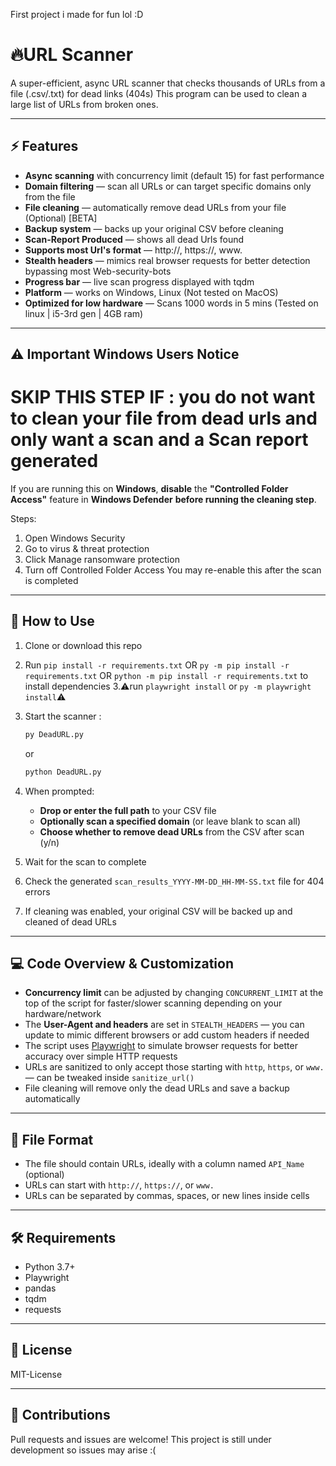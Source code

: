 First project i made for fun lol :D

# 🔥URL Scanner

A super-efficient, async URL scanner that checks thousands of URLs from a file (.csv/.txt) for dead links (404s)
This program can be used to clean a large list of URLs from broken ones.

---

## ⚡ Features

- **Async scanning** with concurrency limit (default 15) for fast performance  
- **Domain filtering** — scan all URLs or can target specific domains only from the file 
- **File cleaning** — automatically remove dead URLs from your file (Optional) [BETA]
- **Backup system** — backs up your original CSV before cleaning  
- **Scan-Report Produced** — shows all dead Urls found
- **Supports most Url's format** — http://, https://, www.
- **Stealth headers** — mimics real browser requests for better detection bypassing most Web-security-bots 
- **Progress bar** — live scan progress displayed with tqdm  
- **Platform** — works on Windows, Linux  (Not tested on MacOS)
- **Optimized for low hardware** — 
  Scans 1000 words in 5 mins
 (Tested on linux | i5-3rd gen | 4GB ram)

---

## ⚠️ Important Windows Users Notice

# SKIP THIS STEP IF : you do not want to clean your file from dead urls and only want a scan and a Scan report generated

If you are running this on **Windows**, **disable** the **"Controlled Folder Access"** feature in **Windows Defender** **before running the cleaning step**.

Steps:
   1. Open Windows Security
   2. Go to virus & threat protection
   3. Click Manage ransomware protection
   4. Turn off Controlled Folder Access
You may re-enable this after the scan is completed

---

## 🚀 How to Use

1. Clone or download this repo  
2. Run `pip install -r requirements.txt` 
   OR  `py -m pip install -r requirements.txt` 
   OR  `python -m pip install -r requirements.txt` to install dependencies 
3.⚠️run `playwright install` or `py -m playwright install`⚠️ 
4. Start the scanner :

    ```bash
    py DeadURL.py
    ```
    or
     ```bash
    python DeadURL.py
    ```

5. When prompted:  
    - **Drop or enter the full path** to your CSV file  
    - **Optionally scan a specified domain** (or leave blank to scan all)  
    - **Choose whether to remove dead URLs** from the CSV after scan (y/n)  
5. Wait for the scan to complete  
6. Check the generated `scan_results_YYYY-MM-DD_HH-MM-SS.txt` file for 404 errors  
7. If cleaning was enabled, your original CSV will be backed up and cleaned of dead URLs  

---

## 💻 Code Overview & Customization

- **Concurrency limit** can be adjusted by changing `CONCURRENT_LIMIT` at the top of the script for faster/slower scanning depending on your hardware/network  
- The **User-Agent and headers** are set in `STEALTH_HEADERS` — you can update to mimic different browsers or add custom headers if needed  
- The script uses [Playwright](https://playwright.dev/python/) to simulate browser requests for better accuracy over simple HTTP requests   
- URLs are sanitized to only accept those starting with `http`, `https`, or `www.` — can be tweaked inside `sanitize_url()`  
- File cleaning will remove only the dead URLs and save a backup automatically  

---

## 📁 File Format

- The file should contain URLs, ideally with a column named `API_Name` (optional)  
- URLs can start with `http://`, `https://`, or `www.`  
- URLs can be separated by commas, spaces, or new lines inside cells  

---

## 🛠️ Requirements

- Python 3.7+  
- Playwright  
- pandas  
- tqdm  
- requests  

---

## 📜 License
MIT-License


---

## 🤝 Contributions

Pull requests and issues are welcome! 
This project is still under development so issues may arise :(